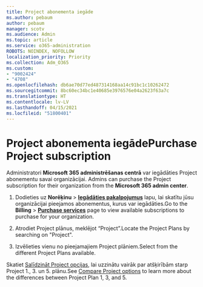 ```yaml
---
title: Project abonementa iegāde
ms.author: pebaum
author: pebaum
manager: scotv
ms.audience: Admin
ms.topic: article
ms.service: o365-administration
ROBOTS: NOINDEX, NOFOLLOW
localization_priority: Priority
ms.collection: Adm_O365
ms.custom:
- "9002424"
- "4708"
ms.openlocfilehash: db6ae70d77ed487314168aa14c91bc1c10262472
ms.sourcegitcommit: 8bc60ec34bc1e40685e3976576e04a2623f63a7c
ms.translationtype: HT
ms.contentlocale: lv-LV
ms.lasthandoff: 04/15/2021
ms.locfileid: "51800401"
---
```

# <a name="purchase-project-subscription"></a><span data-ttu-id="2ada7-102">Project abonementa iegāde</span><span class="sxs-lookup"><span data-stu-id="2ada7-102">Purchase Project subscription</span></span>

<span data-ttu-id="2ada7-103">Administratori **Microsoft 365 administrēšanas centrā** var iegādāties Project abonementu savai organizācijai. </span><span class="sxs-lookup"><span data-stu-id="2ada7-103">Admins can purchase the Project subscription for their organization from the **Microsoft 365 admin center**.</span></span>

1. <span data-ttu-id="2ada7-104">Dodieties uz **Norēķinu** > **[Iegādāties pakalpojumus](https://admin.microsoft.com/AdminPortal/Home?adminportal=1&msCV=%2BbOQtMNsz0ei8f5z.0.36#/catalog)** lapu, lai skatītu jūsu organizācijai pieejamos abonementus, kurus var iegādāties.</span><span class="sxs-lookup"><span data-stu-id="2ada7-104">Go to the **Billing** > **[Purchase services](https://admin.microsoft.com/AdminPortal/Home?adminportal=1&msCV=%2BbOQtMNsz0ei8f5z.0.36#/catalog)** page to view available subscriptions to purchase for your organization.</span></span>

2. <span data-ttu-id="2ada7-105">Atrodiet Project plānus, meklējot “Project”.</span><span class="sxs-lookup"><span data-stu-id="2ada7-105">Locate the Project Plans by searching on "Project".</span></span>

3. <span data-ttu-id="2ada7-106">Izvēlieties vienu no pieejamajiem Project plāniem.</span><span class="sxs-lookup"><span data-stu-id="2ada7-106">Select from the different Project Plans available.</span></span>

<span data-ttu-id="2ada7-107">Skatiet [Salīdzināt Project opcijas](https://products.office.com/project/compare-microsoft-project-management-software?tab=1&OCID=AID2000748_SEM_5j2j5X4B&MarinID=5j2j5X4B|78821275986631|%2Bproject%20%2Bo365|bb|c||1261139959949905|kwd-78821311481635:loc-190&lnkd=Bing_O365SMB_App&msclkid=185eccc165db1d3da290924720afcaa4&ef_id=XoY8vgAAAUTu0Bj8:20200402200513:s), lai uzzinātu vairāk par atšķirībām starp Project 1., 3. un 5. plānu.</span><span class="sxs-lookup"><span data-stu-id="2ada7-107">See [Compare Project options](https://products.office.com/project/compare-microsoft-project-management-software?tab=1&OCID=AID2000748_SEM_5j2j5X4B&MarinID=5j2j5X4B|78821275986631|%2Bproject%20%2Bo365|bb|c||1261139959949905|kwd-78821311481635:loc-190&lnkd=Bing_O365SMB_App&msclkid=185eccc165db1d3da290924720afcaa4&ef_id=XoY8vgAAAUTu0Bj8:20200402200513:s) to learn more about the differences between Project Plan 1, 3, and 5.</span></span>
